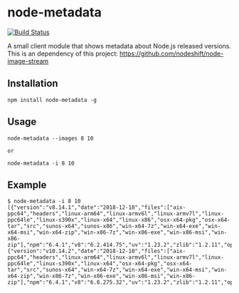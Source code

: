 # node-metadata

[![Build Status](https://travis-ci.org/nodeshift/node-metadata.svg?branch=master)](https://travis-ci.org/nodeshift/node-metadata)

A small client module that shows metadata about Node.js released versions.
This is an dependency of this project: https://github.com/nodeshift/node-image-stream

## Installation

```
npm install node-metadata -g
```

## Usage

```
node-metadata --images 8 10

or

node-metadata -i 8 10
```

## Example

```console
$ node-metadata -i 8 10
[{"version":"v8.14.1","date":"2018-12-18","files":["aix-ppc64","headers","linux-arm64","linux-armv6l","linux-armv7l","linux-ppc64le","linux-s390x","linux-x64","linux-x86","osx-x64-pkg","osx-x64-tar","src","sunos-x64","sunos-x86","win-x64-7z","win-x64-exe","win-x64-msi","win-x64-zip","win-x86-7z","win-x86-exe","win-x86-msi","win-x86-zip"],"npm":"6.4.1","v8":"6.2.414.75","uv":"1.23.2","zlib":"1.2.11","openssl":"1.0.2q","modules":"57","lts":"Carbon"},{"version":"v10.14.2","date":"2018-12-10","files":["aix-ppc64","headers","linux-arm64","linux-armv6l","linux-armv7l","linux-ppc64le","linux-s390x","linux-x64","osx-x64-pkg","osx-x64-tar","src","sunos-x64","win-x64-7z","win-x64-exe","win-x64-msi","win-x64-zip","win-x86-7z","win-x86-exe","win-x86-msi","win-x86-zip"],"npm":"6.4.1","v8":"6.8.275.32","uv":"1.23.2","zlib":"1.2.11","openssl":"1.1.0j","modules":"64","lts":"Dubnium"}]
```
